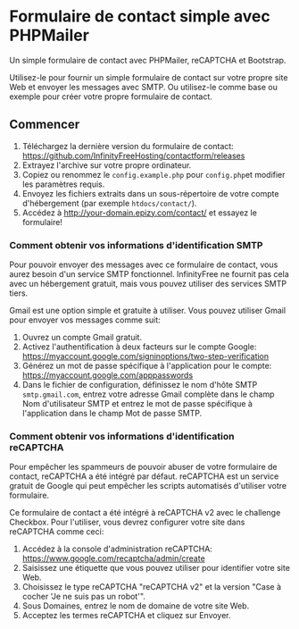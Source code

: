 # Formulaire de contact simple avec PHPMailer

Un simple formulaire de contact avec PHPMailer, reCAPTCHA et Bootstrap.

Utilisez-le pour fournir un simple formulaire de contact sur votre propre site Web et envoyer les messages avec SMTP. Ou utilisez-le comme base ou exemple pour créer votre propre formulaire de contact.

## Commencer

1. Téléchargez la dernière version du formulaire de contact: https://github.com/InfinityFreeHosting/contactform/releases
2. Extrayez l'archive sur votre propre ordinateur.
3. Copiez ou renommez le `config.example.php` pour `config.php`et modifier les paramètres requis.
4. Envoyez les fichiers extraits dans un sous-répertoire de votre compte d'hébergement (par exemple `htdocs/contact/`).
5. Accédez à http://your-domain.epizy.com/contact/ et essayez le formulaire!

### Comment obtenir vos informations d'identification SMTP

Pour pouvoir envoyer des messages avec ce formulaire de contact, vous aurez besoin d'un service SMTP fonctionnel. InfinityFree ne fournit pas cela avec un hébergement gratuit, mais vous pouvez utiliser des services SMTP tiers.

Gmail est une option simple et gratuite à utiliser. Vous pouvez utiliser Gmail pour envoyer vos messages comme suit:

1. Ouvrez un compte Gmail gratuit.
2. Activez l'authentification à deux facteurs sur le compte Google: https://myaccount.google.com/signinoptions/two-step-verification
3. Générez un mot de passe spécifique à l'application pour le compte: https://myaccount.google.com/apppasswords
4. Dans le fichier de configuration, définissez le nom d'hôte SMTP `smtp.gmail.com`, entrez votre adresse Gmail complète dans le champ Nom d'utilisateur SMTP et entrez le mot de passe spécifique à l'application dans le champ Mot de passe SMTP.

### Comment obtenir vos informations d'identification reCAPTCHA

Pour empêcher les spammeurs de pouvoir abuser de votre formulaire de contact, reCAPTCHA a été intégré par défaut. reCAPTCHA est un service gratuit de Google qui peut empêcher les scripts automatisés d'utiliser votre formulaire.

Ce formulaire de contact a été intégré à reCAPTCHA v2 avec le challenge Checkbox. Pour l'utiliser, vous devrez configurer votre site dans reCAPTCHA comme ceci:

1. Accédez à la console d'administration reCAPTCHA: https://www.google.com/recaptcha/admin/create
2. Saisissez une étiquette que vous pouvez utiliser pour identifier votre site Web.
3. Choisissez le type reCAPTCHA "reCAPTCHA v2" et la version "Case à cocher 'Je ne suis pas un robot'".
4. Sous Domaines, entrez le nom de domaine de votre site Web.
5. Acceptez les termes reCAPTCHA et cliquez sur Envoyer.
